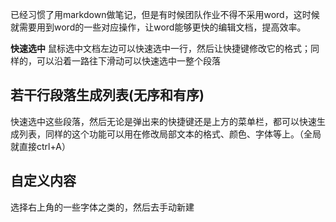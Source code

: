已经习惯了用markdown做笔记，但是有时候团队作业不得不采用word，这时候就需要用到word的一些对应操作，让word能够更快的编辑文档，提高效率。

**快速选中**
鼠标选中文档左边可以快速选中一行，然后让快捷键修改它的格式；同样的，可以沿着一路往下滑动可以快速选中一整个段落

## 若干行段落生成列表(无序和有序)
快速选中这些段落，然后无论是弹出来的快捷键还是上方的菜单栏，都可以快速生成列表，同样的这个功能可以用在修改局部文本的格式、颜色、字体等上。（全局就直接ctrl+A）

## 自定义内容
选择右上角的一些字体之类的，然后去手动新建